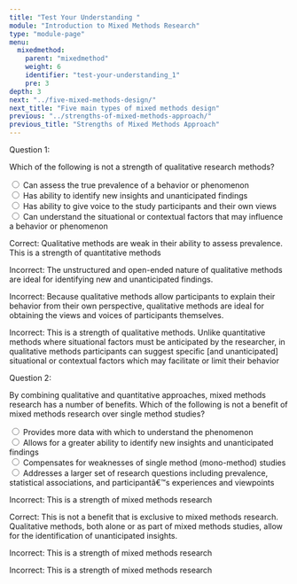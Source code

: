 ```yaml
---
title: "Test Your Understanding "
module: "Introduction to Mixed Methods Research"
type: "module-page"
menu:
  mixedmethod:
    parent: "mixedmethod"
    weight: 6
    identifier: "test-your-understanding_1"
    pre: 3
depth: 3
next: "../five-mixed-methods-design/"
next_title: "Five main types of mixed methods design"
previous: "../strengths-of-mixed-methods-approach/"
previous_title: "Strengths of Mixed Methods Approach"
---
```

<div class="mixedmethod"><form method="post" action="."><div class="pageblock"><div class="cases">
<div class="casetitle">
    Question 1:
  </div>
<div class="casecontent">
<div class="casequestion">
<p>Which of the following is not a strength of qualitative research methods?</p>
<form id="form-133" method="post">
<div class="form-check">
<input class="form-check-input" data-answer="#answer-476" id="answer-value-476" name="question133" type="radio" value="476">
<label class="form-check-label" for="answer-value-476">Can assess the true prevalence of a behavior or phenomenon </label>
</div>
<div class="form-check">
<input class="form-check-input" data-answer="#answer-477" id="answer-value-477" name="question133" type="radio" value="477">
<label class="form-check-label" for="answer-value-477">Has ability to identify new insights and unanticipated findings </label>
</div>
<div class="form-check">
<input class="form-check-input" data-answer="#answer-478" id="answer-value-478" name="question133" type="radio" value="478">
<label class="form-check-label" for="answer-value-478">Has ability to give voice to the study participants and their own views  </label>
</div>
<div class="form-check">
<input class="form-check-input" data-answer="#answer-479" id="answer-value-479" name="question133" type="radio" value="479">
<label class="form-check-label" for="answer-value-479">Can understand the situational or contextual factors that may influence a behavior or phenomenon </label>
</div>
</form>
</div>
<div class="case-feedback">
<div class="item-feedback collapse" id="answer-476">
<p><span class="correct">Correct: </span>Qualitative methods are weak in their ability to assess prevalence.  This is a strength of quantitative methods </p>
</div>
<div class="item-feedback collapse" id="answer-477">
<p><span class="incorrect">Incorrect: </span>The unstructured and open-ended nature of qualitative methods are ideal for identifying new and unanticipated findings.</p>
</div>
<div class="item-feedback collapse" id="answer-478">
<p><span class="incorrect">Incorrect: </span>Because qualitative methods allow participants to explain their behavior from their own perspective, qualitative methods are ideal for obtaining the views and voices of participants themselves.</p>
</div>
<div class="item-feedback collapse" id="answer-479">
<p><span class="incorrect">Incorrect: </span>This is a strength of qualitative methods.  Unlike quantitative methods where situational factors must be anticipated by the researcher, in qualitative methods participants can suggest specific [and unanticipated] situational or contextual factors which may facilitate or limit their behavior</p>
</div>
</div><!--end case-feedback-->
</div>
</div>

<div class="cases">
<div class="casetitle">
    Question 2:
  </div>
<div class="casecontent">
<div class="casequestion">
<p>By combining qualitative and quantitative approaches, mixed methods research has a number of benefits.  Which of the following is not a benefit of mixed methods research over single method studies?</p>
<form id="form-134" method="post">
<div class="form-check">
<input class="form-check-input" data-answer="#answer-480" id="answer-value-480" name="question134" type="radio" value="480">
<label class="form-check-label" for="answer-value-480">Provides more data with which to understand the phenomenon </label>
</div>
<div class="form-check">
<input class="form-check-input" data-answer="#answer-481" id="answer-value-481" name="question134" type="radio" value="481">
<label class="form-check-label" for="answer-value-481">Allows for a greater ability to identify new insights and unanticipated findings </label>
</div>
<div class="form-check">
<input class="form-check-input" data-answer="#answer-482" id="answer-value-482" name="question134" type="radio" value="482">
<label class="form-check-label" for="answer-value-482">Compensates for weaknesses of single method (mono-method) studies </label>
</div>
<div class="form-check">
<input class="form-check-input" data-answer="#answer-483" id="answer-value-483" name="question134" type="radio" value="483">
<label class="form-check-label" for="answer-value-483">Addresses a larger set of research questions including prevalence, statistical associations, and participantâ€™s experiences and viewpoints</label>
</div>
</form>
</div>
<div class="case-feedback">
<div class="item-feedback collapse" id="answer-480">
<p><span class="incorrect">Incorrect: </span>This is a strength of mixed methods research</p>
</div>
<div class="item-feedback collapse" id="answer-481">
<p><span class="correct">Correct: </span>This is not a benefit that is exclusive to mixed methods research.  Qualitative methods, both alone or as part of mixed methods studies, allow for the identification of unanticipated insights. </p>
</div>
<div class="item-feedback collapse" id="answer-482">
<p><span class="incorrect">Incorrect: </span>This is a strength of mixed methods research</p>
</div>
<div class="item-feedback collapse" id="answer-483">
<p><span class="incorrect">Incorrect: </span>This is a strength of mixed methods research</p>
</div>
</div><!--end case-feedback-->
</div>
</div>


</div></form></div>